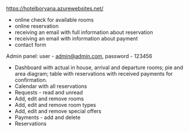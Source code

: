 https://hotelboryana.azurewebsites.net/

- online check for available rooms
- online reservation
- receiving an email with full information about reservation
- receiving an email with information about payment
- contact form

Admin panel: user - admin@admin.com, password - 123456
- Dashboard with actual in house, arrival and departure rooms; pie and area diagram; 
      table with reservations with received payments for confirmation.
- Calendar with all reservations
- Requests - read and unread 
- Add, edit and remove rooms
- Add, edit and remove room types
- Add, edit and remove special offers
- Payments - add and delete
- Reservations
